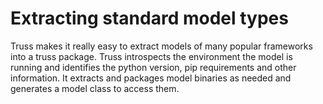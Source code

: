 # Extracting standard model types

Truss makes it really easy to extract models of many popular frameworks into a
truss package. Truss introspects the environment the model is running and
identifies the python version, pip requirements and other information. It
extracts and packages model binaries as needed and generates a model class to
access them.
